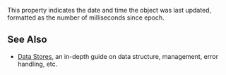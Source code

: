 This property indicates the date and time the object was last updated, formatted as the number of milliseconds since epoch.

See Also
--------

*   [Data Stores](https://developer.roblox.com/en-us/articles/Data-store), an in-depth guide on data structure, management, error handling, etc.